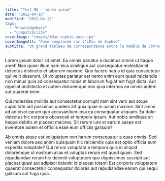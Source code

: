 ```yaml
---
title: "Test N5 - lorem ipsum"
date: "2022-04-10"
modified: "2022-04-12"
tags: 
  - "knowledgebase"
  - "compatibilité"
coverImage: "images/iMac-sophie-puce.jpg"
coverImageAlt: "Puce remplacée sur l'iMac de Sophie"
subtitle: "Un grand tableau de correspondance entre le modèle de votre Mac, et le modèle d'écran LCD qui correspond. Bien utile pour une réparation."
---
```


<p>Lorem ipsum dolor sit amet. Ea omnis pariatur a ducimus omnis ut itaque amet! Non quam illum nam eius similique aut consequatur molestiae et delectus distinctio et laborum maxime. Quo facere natus id quia consectetur qui velit deserunt. Ut voluptas pariatur est nemo enim eum quasi reiciendis non minus quia ad consequatur nobis et laborum fugiat est fugit dicta. Aut repellat architecto et autem doloremque non quia internos ea omnis autem aut quaerat enim. </p><p>Qui molestiae mollitia aut consectetur corrupti nam sint vero aut atque cupiditate aut possimus quidem 33 quia quae in ipsam maxime. Sint animi ad adipisci earum quo accusantium ipsa ea consequatur aliquam. Ea dolor delectus hic corporis obcaecati et tempora ipsum. Aut nobis similique sit itaque debitis et placeat maiores. Sit rerum iure et earum saepe est inventore autem et officiis esse eum officiis galisum? </p><p>Ab omnis atque est voluptatum  non harum consequatur a quas omnis. Sed veniam dolore sed animi quisquam hic reiciendis quia est optio officia eum expedita voluptate? Qui rerum voluptate a tempora quis in aliquid doloremque ut nostrum alias et voluptas rerum est quod quam. Sed repudiandae rerum hic deleniti voluptatem quo dignissimos suscipit aut placeat quasi aut adipisci deleniti id placeat totam! Est corporis voluptatem  quaerat consectetur  consequatur dolores aut repudiandae earum qui sequi galisum aut fuga quia. </p>
